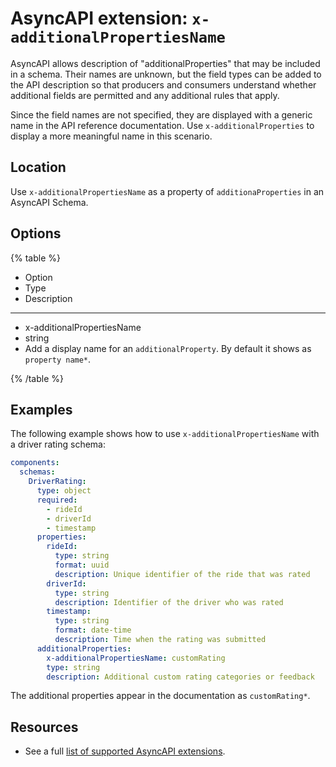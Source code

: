 # AsyncAPI extension: `x-additionalPropertiesName`

AsyncAPI allows description of "additionalProperties" that may be included in a schema.
Their names are unknown, but the field types can be added to the API description so that producers and consumers understand whether additional fields are permitted and any additional rules that apply.

Since the field names are not specified, they are displayed with a generic name in the API reference documentation.
Use `x-additionalProperties` to display a more meaningful name in this scenario.

## Location

Use `x-additionalPropertiesName` as a property of `additionaProperties` in an AsyncAPI Schema.

## Options

{% table %}

- Option
- Type
- Description

---

- x-additionalPropertiesName
- string
- Add a display name for an `additionalProperty`. By default it shows as `property name*`.

{% /table %}

## Examples

The following example shows how to use `x-additionalPropertiesName` with a driver rating schema:

```yaml
components:
  schemas:
    DriverRating:
      type: object
      required:
        - rideId
        - driverId
        - timestamp
      properties:
        rideId:
          type: string
          format: uuid
          description: Unique identifier of the ride that was rated
        driverId:
          type: string
          description: Identifier of the driver who was rated
        timestamp:
          type: string
          format: date-time
          description: Time when the rating was submitted
      additionalProperties:
        x-additionalPropertiesName: customRating
        type: string
        description: Additional custom rating categories or feedback
```
The additional properties appear in the documentation as `customRating*`.

## Resources

- See a full [list of supported AsyncAPI extensions](./index.md).
